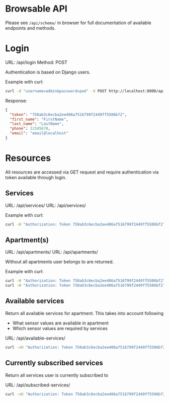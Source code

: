 # Browsable API

Please see `/api/schema/` in browser for full documentation of available endpoints and methods.

# Login

URL: /api/login
Method: POST

Authentication is based on Django users.

Example with curl:

```bash
curl -d "username=admin&password=pwd" -X POST http://localhost:8000/api/login
```

Response:

```json
{
  "token": "750ab3c6ecba2ee406a7516799f2449ff5506bf2",
  "first_name": "FirstName",
  "last_name": "LastName",
  "phone": 12345678,
  "email": "email@localhost"
}

```

# Resources

All resources are accessed via GET request and require authentication via token available through login.

## Services

URL: /api/services/
URL: /api/services/<id>

Example with curl:

```bash
curl -H "Authorization: Token 750ab3c6ecba2ee406a7516799f2449ff5506bf2" "http://127.0.0.1:8000/api/service/1/"
```

## Apartment(s)

URL: /api/apartments/
URL: /api/apartments/<id>

Without <id> all apartments user belongs to are returned.

Example with curl:

```bash
curl -H "Authorization: Token 750ab3c6ecba2ee406a7516799f2449ff5506bf2" "http://127.0.0.1:8000/api/apartments/"
curl -H "Authorization: Token 750ab3c6ecba2ee406a7516799f2449ff5506bf2" "http://127.0.0.1:8000/api/apartments/1/"
```

## Available services

Return all available services for apartment. This takes into account following

- What sensor values are available in apartment
- Which sensor values are required by services

URL: /api/available-services/

```bash
curl -sH "Authorization: Token 750ab3c6ecba2ee406a7516799f2449ff5506bf2" "http://127.0.0.1:8000/api/available-services/"
```

## Currently subscribed services

Return all services user is currently subscribed to

URL: /api/subscribed-services/

```bash
curl -sH "Authorization: Token 750ab3c6ecba2ee406a7516799f2449ff5506bf2" "http://127.0.0.1:8000/api/subscribed-services/"
```

